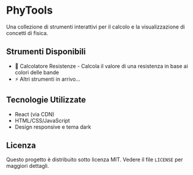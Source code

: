 # PhyTools

Una collezione di strumenti interattivi per il calcolo e la visualizzazione di concetti di fisica.

## Strumenti Disponibili

- 🔸 Calcolatore Resistenze - Calcola il valore di una resistenza in base ai colori delle bande
- ⚡ Altri strumenti in arrivo...

## Tecnologie Utilizzate

- React (via CDN)
- HTML/CSS/JavaScript
- Design responsive e tema dark

## Licenza

Questo progetto è distribuito sotto licenza MIT. Vedere il file `LICENSE` per maggiori dettagli.